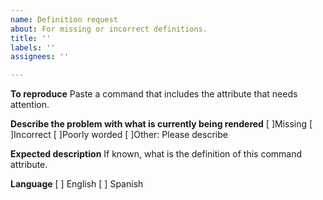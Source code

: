 ```yaml
---
name: Definition request
about: For missing or incorrect definitions.
title: ''
labels: ''
assignees: ''

---
```

**To reproduce**
Paste a command that includes the attribute that needs attention.

**Describe the problem with what is currently being rendered**
[ ]Missing
[ ]Incorrect
[ ]Poorly worded
[ ]Other: Please describe

**Expected description**
If known, what is the definition of this command attribute.

**Language**
[ ] English
[ ] Spanish
